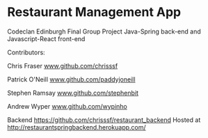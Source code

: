 # Restaurant Management App

Codeclan Edinburgh Final Group Project
Java-Spring back-end and Javascript-React front-end

Contributors:

Chris Fraser www.github.com/chrisssf

Patrick O'Neill www.github.com/paddyjoneill

Stephen Ramsay www.github.com/stephenbit

Andrew Wyper  www.github.com/wypinho



Backend https://github.com/chrisssf/restaurant_backend
Hosted at http://restaurantspringbackend.herokuapp.com/

